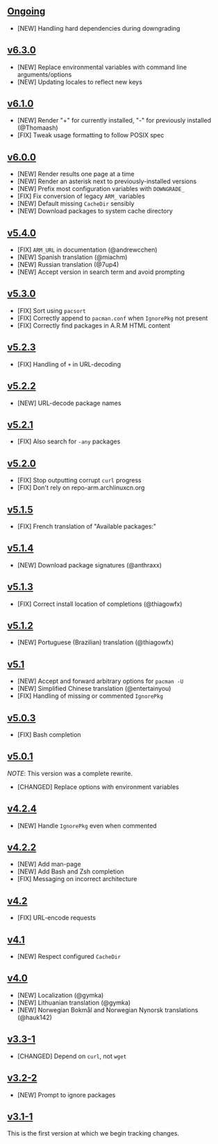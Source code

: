 ## [Ongoing](https://github.com/pbrisbin/downgrade/compare/v6.3.0...master)

- [NEW] Handling hard dependencies during downgrading

## [v6.3.0](https://github.com/pbrisbin/downgrade/compare/v6.1.0...v6.3.0)

- [NEW] Replace environmental variables with command line arguments/options
- [NEW] Updating locales to reflect new keys

## [v6.1.0](https://github.com/pbrisbin/downgrade/compare/v6.0.0...v6.1.0)

- [NEW] Render "+" for currently installed, "-" for previously installed
  (@Thomaash)
- [FIX] Tweak usage formatting to follow POSIX spec

## [v6.0.0](https://github.com/pbrisbin/downgrade/compare/v5.4.0...v6.0.0)

- [NEW] Render results one page at a time
- [NEW] Render an asterisk next to previously-installed versions
- [NEW] Prefix most configuration variables with `DOWNGRADE_`
- [FIX] Fix conversion of legacy `ARM_` variables
- [NEW] Default missing `CacheDir` sensibly
- [NEW] Download packages to system cache directory

## [v5.4.0](https://github.com/pbrisbin/downgrade/compare/v5.3.0...v5.4.0)

- [FIX] `ARM_URL` in documentation (@andrewcchen)
- [NEW] Spanish translation (@miachm)
- [NEW] Russian translation (@7up4)
- [NEW] Accept version in search term and avoid prompting

## [v5.3.0](https://github.com/pbrisbin/downgrade/compare/v5.2.3...v5.3.0)

- [FIX] Sort using `pacsort`
- [FIX] Correctly append to `pacman.conf` when `IgnorePkg` not present
- [FIX] Correctly find packages in A.R.M HTML content

## [v5.2.3](https://github.com/pbrisbin/downgrade/compare/v5.2.2...v5.2.3)

- [FIX] Handling of `+` in URL-decoding

## [v5.2.2](https://github.com/pbrisbin/downgrade/compare/v5.2.1...v5.2.2)

- [NEW] URL-decode package names

## [v5.2.1](https://github.com/pbrisbin/downgrade/compare/v5.2.0...v5.2.1)

- [FIX] Also search for `-any` packages

## [v5.2.0](https://github.com/pbrisbin/downgrade/compare/v5.1.5...v5.2.0)

- [FIX] Stop outputting corrupt `curl` progress
- [FIX] Don't rely on repo-arm.archlinuxcn.org

## [v5.1.5](https://github.com/pbrisbin/downgrade/compare/v5.1.4...v5.1.5)

- [FIX] French translation of "Available packages:"

## [v5.1.4](https://github.com/pbrisbin/downgrade/compare/v5.1.3...v5.1.4)

- [NEW] Download package signatures (@anthraxx)

## [v5.1.3](https://github.com/pbrisbin/downgrade/compare/v5.1.2...v5.1.3)

- [FIX] Correct install location of completions (@thiagowfx)

## [v5.1.2](https://github.com/pbrisbin/downgrade/compare/v5.1...v5.1.2)

- [NEW] Portuguese (Brazilian) translation (@thiagowfx)

## [v5.1](https://github.com/pbrisbin/downgrade/compare/v5.0.3...v5.1)

- [NEW] Accept and forward arbitrary options for `pacman -U`
- [NEW] Simplified Chinese translation (@entertainyou)
- [FIX] Handling of missing or commented `IgnorePkg`

## [v5.0.3](https://github.com/pbrisbin/downgrade/compare/v5.0.1...v5.0.3)

- [FIX] Bash completion

## [v5.0.1](https://github.com/pbrisbin/downgrade/compare/v4.2.4...v5.0.1)

*NOTE*: This version was a complete rewrite.

- [CHANGED] Replace options with environment variables

## [v4.2.4](https://github.com/pbrisbin/downgrade/compare/v4.2.3...v4.2.4)

- [NEW] Handle `IgnorePkg` even when commented

## [v4.2.2](https://github.com/pbrisbin/downgrade/compare/v4.2...v4.2.3)

- [NEW] Add man-page
- [NEW] Add Bash and Zsh completion
- [FIX] Messaging on incorrect architecture 

## [v4.2](https://github.com/pbrisbin/downgrade/compare/v4.1...v4.2)

- [FIX] URL-encode requests

## [v4.1](https://github.com/pbrisbin/downgrade/compare/v4.0...v4.1)

- [NEW] Respect configured `CacheDir`

## [v4.0](https://github.com/pbrisbin/downgrade/compare/v3.3-1...v4.0)

- [NEW] Localization (@gymka)
- [NEW] Lithuanian translation (@gymka)
- [NEW] Norwegian Bokmål and Norwegian Nynorsk translations (@hauk142)

## [v3.3-1](https://github.com/pbrisbin/downgrade/compare/v3.2-2...v3.3-1)

- [CHANGED] Depend on `curl`, not `wget`

## [v3.2-2](https://github.com/pbrisbin/downgrade/compare/v3.1-1...v3.2-2)

- [NEW] Prompt to ignore packages

## [v3.1-1](https://github.com/pbrisbin/downgrade/tree/v3.1-1)

This is the first version at which we begin tracking changes.
